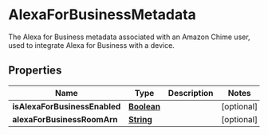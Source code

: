 

# AlexaForBusinessMetadata

The Alexa for Business metadata associated with an Amazon Chime user, used to integrate Alexa for Business with a device.

## Properties

| Name | Type | Description | Notes |
|------------ | ------------- | ------------- | -------------|
|**isAlexaForBusinessEnabled** | [**Boolean**](Boolean.md) |  |  [optional] |
|**alexaForBusinessRoomArn** | [**String**](String.md) |  |  [optional] |



